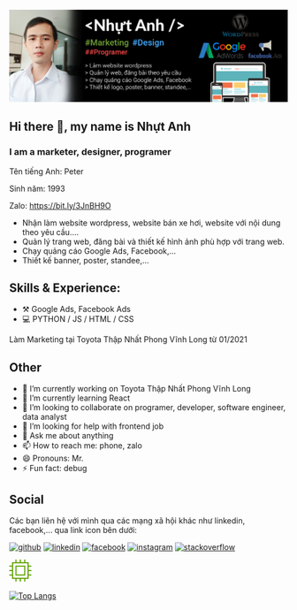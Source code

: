 ![I am a marketer, designer, programer](https://github.com/plna/plna/raw/main/github_profile.jpg)
## Hi there 👋, my name is Nhựt Anh
### I am a marketer, designer, programer

Tên tiếng Anh: Peter

Sinh năm: 1993

Zalo: https://bit.ly/3JnBH9O
- Nhận làm website wordpress, website bán xe hơi, website với nội dung theo yêu cầu.... 
- Quản lý trang web, đăng bài và thiết kế hình ảnh phù hợp với trang web.
- Chạy quảng cáo Google Ads, Facebook,...
- Thiết kế banner, poster, standee,...


## Skills & Experience:
- ⚒️ Google Ads, Facebook Ads
- 💻 PYTHON / JS / HTML / CSS

Làm Marketing tại Toyota Thập Nhất Phong Vĩnh Long từ 01/2021

## Other
- 🔭 I’m currently working on Toyota Thập Nhất Phong Vĩnh Long 
- 🌱 I’m currently learning React 
- 👯 I’m looking to collaborate on programer, developer, software engineer, data analyst 
- 🤔 I’m looking for help with frontend job 
- 💬 Ask me about anything 
- 📫 How to reach me: phone, zalo 
- 😄 Pronouns: Mr. 
- ⚡ Fun fact: debug 

## Social
Các bạn liên hệ với mình qua các mạng xã hội khác như linkedin, facebook,... qua link icon bên dưới:

[<img src='https://cdn.jsdelivr.net/npm/simple-icons@3.0.1/icons/github.svg' alt='github' height='40'>](https://github.com/plna)  [<img src='https://cdn.jsdelivr.net/npm/simple-icons@3.0.1/icons/linkedin.svg' alt='linkedin' height='40'>](https://www.linkedin.com/in/phanlenhutanh/)  [<img src='https://cdn.jsdelivr.net/npm/simple-icons@3.0.1/icons/facebook.svg' alt='facebook' height='40'>](https://www.facebook.com/plnanh)  [<img src='https://cdn.jsdelivr.net/npm/simple-icons@3.0.1/icons/instagram.svg' alt='instagram' height='40'>](https://www.instagram.com/k1llheal/)  [<img src='https://cdn.jsdelivr.net/npm/simple-icons@3.0.1/icons/stackoverflow.svg' alt='stackoverflow' height='40'>](https://stackoverflow.com/users/13760451)  

<a href='https://docs.github.com/en/developers'><img src='https://raw.githubusercontent.com/acervenky/animated-github-badges/master/assets/devbadge.gif' width='40' height='40'></a> 

[![Top Langs](https://github-readme-stats.vercel.app/api/top-langs/?username=plna)](https://github.com/anuraghazra/github-readme-stats)

